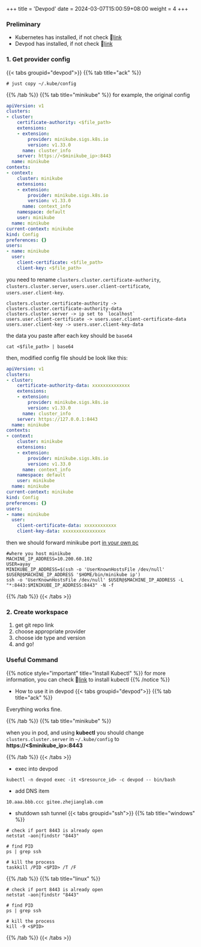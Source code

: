 +++
title = 'Devpod'
date = 2024-03-07T15:00:59+08:00
weight = 4
+++

### Preliminary
- Kubernetes has installed, if not check 🔗[link](kubernetes/cluster/index.html)
- Devpod has installed, if not check 🔗[link](https://devpod.sh/)


### 1. Get provider config
{{< tabs groupid="devpod">}}
{{% tab title="ack" %}}
```text
# just copy ~/.kube/config
```
{{% /tab %}}
{{% tab title="minikube" %}}
for example, the original config
```yaml
apiVersion: v1
clusters:
- cluster:
    certificate-authority: <$file_path>
    extensions:
    - extension:
        provider: minikube.sigs.k8s.io
        version: v1.33.0
      name: cluster_info
    server: https://<$minikube_ip>:8443
  name: minikube
contexts:
- context:
    cluster: minikube
    extensions:
    - extension:
        provider: minikube.sigs.k8s.io
        version: v1.33.0
      name: context_info
    namespace: default
    user: minikube
  name: minikube
current-context: minikube
kind: Config
preferences: {}
users:
- name: minikube
  user:
    client-certificate: <$file_path>
    client-key: <$file_path>
```

you need to rename `clusters.cluster.certificate-authority`, `clusters.cluster.server`, `users.user.client-certificate`, `users.user.client-key`.

```text
clusters.cluster.certificate-authority -> clusters.cluster.certificate-authority-data
clusters.cluster.server -> ip set to `localhost`
users.user.client-certificate -> users.user.client-certificate-data
users.user.client-key -> users.user.client-key-data
```

the data you paste after each key should be `base64`

```shell
cat <$file_path> | base64
```

then, modified config file should be look like this:
```yaml
apiVersion: v1
clusters:
- cluster:
    certificate-authority-data: xxxxxxxxxxxxxx
    extensions:
    - extension:
        provider: minikube.sigs.k8s.io
        version: v1.33.0
      name: cluster_info
    server: https://127.0.0.1:8443 
  name: minikube
contexts:
- context:
    cluster: minikube
    extensions:
    - extension:
        provider: minikube.sigs.k8s.io
        version: v1.33.0
      name: context_info
    namespace: default
    user: minikube
  name: minikube
current-context: minikube
kind: Config
preferences: {}
users:
- name: minikube
  user:
    client-certificate-data: xxxxxxxxxxxx
    client-key-data: xxxxxxxxxxxxxxxx


```

then we should forward minikube port [in your own pc]()
```shell
#where you host minikube
MACHINE_IP_ADDRESS=10.200.60.102
USER=ayay
MINIKUBE_IP_ADDRESS=$(ssh -o 'UserKnownHostsFile /dev/null' $USER@$MACHINE_IP_ADDRESS '$HOME/bin/minikube ip')
ssh -o 'UserKnownHostsFile /dev/null' $USER@$MACHINE_IP_ADDRESS -L "*:8443:$MINIKUBE_IP_ADDRESS:8443" -N -f
```

{{% /tab %}}
{{< /tabs >}}

### 2. Create workspace
1. get git repo link
2. choose appropriate provider
3. choose ide type and version
4. and go!

### Useful Command

  {{% notice style="important" title="Install Kubectl" %}} 
  for more information, you can check 🔗[link](/docs/software/binary/kubectl/index.html) to install kubectl
  {{% /notice %}}

- How to use it in devpod
{{< tabs groupid="devpod">}}
{{% tab title="ack" %}}

Everything works fine.

{{% /tab %}}
{{% tab title="minikube" %}}

when you in pod, and using **kubectl** you should change `clusters.cluster.server` in `~/.kube/config` to **https://<$minikube_ip>:8443**

{{% /tab %}}
{{< /tabs >}}


- exec into devpod
```shell
kubectl -n devpod exec -it <$resource_id> -c devpod -- bin/bash
```

- add DNS item
```text
10.aaa.bbb.ccc gitee.zhejianglab.com
```

- shutdown ssh tunnel
{{< tabs groupid="ssh">}}
{{% tab title="windows" %}}
```shell
# check if port 8443 is already open
netstat -aon|findstr "8443"

# find PID
ps | grep ssh

# kill the process
taskkill /PID <$PID> /T /F
```
{{% /tab %}}
{{% tab title="linux" %}}
```shell
# check if port 8443 is already open
netstat -aon|findstr "8443"

# find PID
ps | grep ssh

# kill the process
kill -9 <$PID>
```
{{% /tab %}}
{{< /tabs >}}